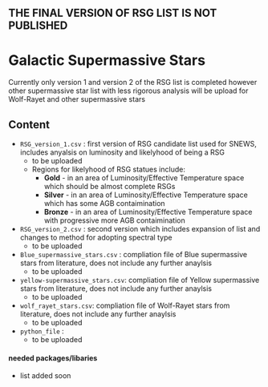 ##  **THE FINAL VERSION OF RSG LIST IS NOT PUBLISHED**

# Galactic Supermassive Stars

Currently only version 1 and version 2 of the RSG list is completed however other supermassive star list with less rigorous analysis will be upload for Wolf-Rayet and other supermassive stars

## Content
- `RSG_version_1.csv` : first version of RSG candidate list used for SNEWS, includes anyalsis on luminosity and likelyhood of being a RSG
   - to be uploaded
   - Regions for likelyhood of RSG statues include: 
      - **Gold** - in an area of Luminosity/Effective Temperature space which should be almost complete RSGs
      - **Silver** - in an area of Luminosity/Effective Temperature space which has some AGB contaimination
      - **Bronze** - in an area of Luminosity/Effective Temperature space with progressive more AGB contaimination
- `RSG_version_2.csv` : second version which includes expansion of list and changes to method for adopting spectral type
  - to be uploaded
- `Blue_supermassive_stars.csv` : compliation file of Blue supermassive stars from literature, does not include any further anaylsis 
  - to be uploaded
- `yellow-supermassive_stars.csv`: compliation file of Yellow supermassive stars from literature, does not include any further anaylsis
  - to be uploaded
- `wolf_rayet_stars.csv`: compliation file of Wolf-Rayet stars from literature, does not include any further anaylsis
  - to be uploaded
- `python_file` :
  - to be uploaded


#### needed packages/libaries  
   - list added soon


